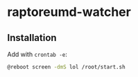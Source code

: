 # raptoreumd-watcher


## Installation

Add with `crontab -e`:

```bash
@reboot screen -dmS lol /root/start.sh
```

